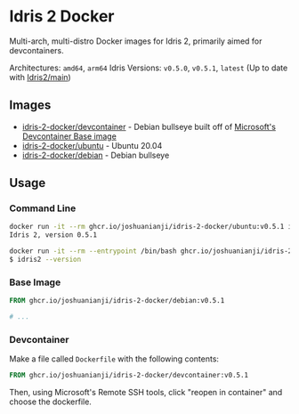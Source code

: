 # Idris 2 Docker

Multi-arch, multi-distro Docker images for Idris 2, primarily aimed for devcontainers.

Architectures: `amd64`, `arm64`
Idris Versions: `v0.5.0`, `v0.5.1`, `latest` (Up to date with [Idris2/main](https://github.com/idris-lang/Idris2/tree/main))

## Images

- [idris-2-docker/devcontainer](https://github.com/joshuanianji/idris-2-docker/pkgs/container/idris-2-docker%2Fdevcontainer) - Debian bullseye built off of [Microsoft's Devcontainer Base image](https://github.com/microsoft/vscode-dev-containers/tree/main/containers/debian)
- [idris-2-docker/ubuntu](https://github.com/joshuanianji/idris-2-docker/pkgs/container/idris-2-docker%2Fubuntu) - Ubuntu 20.04
- [idris-2-docker/debian](https://github.com/joshuanianji/idris-2-docker/pkgs/container/idris-2-docker%2Fdebian) - Debian bullseye

## Usage

### Command Line

```bash
docker run -it --rm ghcr.io/joshuanianji/idris-2-docker/ubuntu:v0.5.1 idris2 --version
Idris 2, version 0.5.1

docker run -it --rm --entrypoint /bin/bash ghcr.io/joshuanianji/idris-2-docker/debian:v0.5.1
$ idris2 --version
```

### Base Image

```dockerfile
FROM ghcr.io/joshuanianji/idris-2-docker/debian:v0.5.1

# ...
```

### Devcontainer

Make a file called `Dockerfile` with the following contents:

```dockerfile
FROM ghcr.io/joshuanianji/idris-2-docker/devcontainer:v0.5.1
```

Then, using Microsoft's Remote SSH tools, click "reopen in container" and choose the dockerfile.
